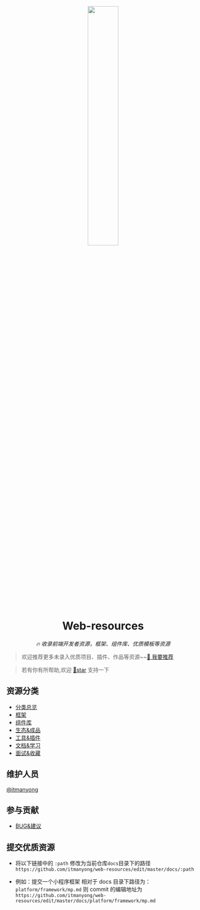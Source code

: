 <p align='center'>
    <a alt='web-resources' href='https://itmanyong.github.io/web-resources/'>
        <img src='https://itmanyong.github.io/web-resources/logo.png' width='40%' />
    </a>
</p>
<h1 align='center'>Web-resources</h1>
<p align='center'><em>🔥 收录前端开发者资源，框架、组件库、优质模板等资源</em></p>

> 欢迎推荐更多未录入优质项目、插件、作品等资源~~[🌟 我要推荐](#提交优质资源)

> 若有你有所帮助,欢迎 [👏star](https://github.com/itmanyong/web-resources) 支持一下

## 资源分类

-   [分类总览](https://itmanyong.github.io/web-resources/platform/all)
-   [框架](https://itmanyong.github.io/web-resources/platform/fc/framework)
-   [组件库](https://itmanyong.github.io/web-resources/platform/fc/component)
-   [生态&成品](https://itmanyong.github.io/web-resources/platform/fc/ecology)
-   [工具&插件](https://itmanyong.github.io/web-resources/platform/tp/tool)
-   [文档&学习](https://itmanyong.github.io/web-resources/platform/doc)
-   [面试&收藏](https://itmanyong.github.io/web-resources/platform/ic)

## 维护人员

[@itmanyong](https://github.com/itmanyong)

## 参与贡献

-   [BUG&建议](https://github.com/itmanyong/web-resources/issues/new)

## 提交优质资源

-   将以下链接中的 `:path` 修改为当前仓库`docs`目录下的路径
    `https://github.com/itmanyong/web-resources/edit/master/docs/:path`

-   例如：提交一个小程序框架 相对于 docs 目录下路径为：`platform/framework/mp.md`
    则 commit 的编辑地址为 `https://github.com/itmanyong/web-resources/edit/master/docs/platform/framework/mp.md`
